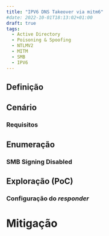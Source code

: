 ```yaml
---
title: "IPV6 DNS Takeover via mitm6"
#date: 2022-10-01T18:13:02+01:00
draft: true
tags:
  - Active Directory
  - Poisoning & Spoofing
  - NTLMV2
  - MITM
  - SMB
  - IPV6
---
```


## Definição

## Cenário

### Requisitos

## Enumeração

### SMB Signing Disabled

## Exploração (PoC)

### Configuração do _responder_

# Mitigação
